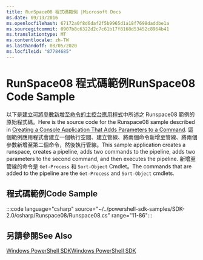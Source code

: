 ```yaml
---
title: RunSpace08 程式碼範例 |Microsoft Docs
ms.date: 09/13/2016
ms.openlocfilehash: 67172a0f8d6daf2f5b9965d1a18f7698daddbe1a
ms.sourcegitcommit: 0907b8c6322d2c7c61b17f8168d53452c8964b41
ms.translationtype: MT
ms.contentlocale: zh-TW
ms.lasthandoff: 08/05/2020
ms.locfileid: "87784685"
---
```

# <a name="runspace08-code-sample"></a><span data-ttu-id="40e3c-102">RunSpace08 程式碼範例</span><span class="sxs-lookup"><span data-stu-id="40e3c-102">RunSpace08 Code Sample</span></span>

<span data-ttu-id="40e3c-103">以下是[建立可將參數新增至命令的主控台應用程式](https://msdn.microsoft.com/848b2b46-60f1-4a86-b448-cfc7c0cccfba)中所述之 Runspace08 範例的原始程式碼。</span><span class="sxs-lookup"><span data-stu-id="40e3c-103">Here is the source code for the Runspace08 sample described in [Creating a Console Application That Adds Parameters to a Command](https://msdn.microsoft.com/848b2b46-60f1-4a86-b448-cfc7c0cccfba).</span></span>
<span data-ttu-id="40e3c-104">這個範例應用程式會建立一個執行空間、建立管線、將兩個命令新增至管線、將兩個參數新增至第二個命令，然後執行管線。</span><span class="sxs-lookup"><span data-stu-id="40e3c-104">This sample application creates a runspace, creates a pipeline, adds two commands to the pipeline, adds two parameters to the second command, and then executes the pipeline.</span></span> <span data-ttu-id="40e3c-105">新增至管線的命令是 `Get-Process` 和 `Sort-Object` Cmdlet。</span><span class="sxs-lookup"><span data-stu-id="40e3c-105">The commands that are added to the pipeline are the `Get-Process` and `Sort-Object` cmdlets.</span></span>

## <a name="code-sample"></a><span data-ttu-id="40e3c-106">程式碼範例</span><span class="sxs-lookup"><span data-stu-id="40e3c-106">Code Sample</span></span>

:::code language="csharp" source="~/../powershell-sdk-samples/SDK-2.0/csharp/Runspace08/Runspace08.cs" range="11-86":::

## <a name="see-also"></a><span data-ttu-id="40e3c-107">另請參閱</span><span class="sxs-lookup"><span data-stu-id="40e3c-107">See Also</span></span>

[<span data-ttu-id="40e3c-108">Windows PowerShell SDK</span><span class="sxs-lookup"><span data-stu-id="40e3c-108">Windows PowerShell SDK</span></span>](../windows-powershell-reference.md)
